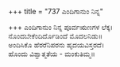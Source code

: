 +++
title = "737 ಎಂದಿಗಾನುಂ ನಿನ್ನ"

+++
ಎಂದಿಗಾನುಂ ನಿನ್ನ ಪೂರ್ವಋಣಗಳ ಲೆಕ್ಕ।  
ನೊಂದಬೇಕೆಂದಿರ್ದೊಡಿಂದೆ ಮೊದಲನಿಡು॥  
ಅಂದಿಸಿಕೊ ಹೆರರೆನಿಪರನು ಹೃದಯವಿಸ್ತರದೆ।  
ಹೊಂದು ವಿಶ್ವಾತ್ಮತೆಯ - ಮಂಕುತಿಮ್ಮ॥  
